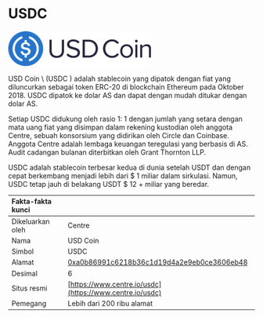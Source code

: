 # USDC

![](../../.gitbook/assets/usdc-coin-bd351fb779%20%281%29.png)

USD Coin \ (USDC \) adalah stablecoin yang dipatok dengan fiat yang diluncurkan sebagai token ERC-20 di blockchain Ethereum pada Oktober 2018. USDC dipatok ke dolar AS dan dapat dengan mudah ditukar dengan dolar AS.

Setiap USDC didukung oleh rasio 1: 1 dengan jumlah yang setara dengan mata uang fiat yang disimpan dalam rekening kustodian oleh anggota Centre, sebuah konsorsium yang didirikan oleh Circle dan Coinbase. Anggota Centre adalah lembaga keuangan teregulasi yang berbasis di AS. Audit cadangan bulanan diterbitkan oleh Grant Thornton LLP.

USDC adalah stablecoin terbesar kedua di dunia setelah USDT dan dengan cepat berkembang menjadi lebih dari $ 1 miliar dalam sirkulasi. Namun, USDC tetap jauh di belakang USDT $ 12 + miliar yang beredar.

| Fakta-fakta kunci |                                                                                                                     |
|:----------------- |:------------------------------------------------------------------------------------------------------------------- |
| Dikeluarkan oleh  | Centre                                                                                                              |
| Nama              | USD Coin                                                                                                            |
| Simbol            | USDC                                                                                                                |
| Alamat            | [0xa0b86991c6218b36c1d19d4a2e9eb0ce3606eb48](https://etherscan.io/token/0xa0b86991c6218b36c1d19d4a2e9eb0ce3606eb48) |
| Desimal           | 6                                                                                                                   |
| Situs resmi       | [https://www.centre.io/usdc](https://www.centre.io/usdc)                                                            |
| Pemegang          | Lebih dari 200 ribu alamat                                                                                          |



